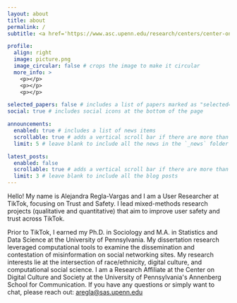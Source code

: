 ```yaml
---
layout: about
title: about
permalink: /
subtitle: <a href='https://www.asc.upenn.edu/research/centers/center-on-digital-culture-and-society/people'>University of Pennsylvania</a> 

profile:
  align: right
  image: picture.png
  image_circular: false # crops the image to make it circular
  more_info: >
    <p></p>
    <p></p>
    <p></p>

selected_papers: false # includes a list of papers marked as "selected={true}"
social: true # includes social icons at the bottom of the page

announcements:
  enabled: true # includes a list of news items
  scrollable: true # adds a vertical scroll bar if there are more than 3 news items
  limit: 5 # leave blank to include all the news in the `_news` folder

latest_posts:
  enabled: false
  scrollable: true # adds a vertical scroll bar if there are more than 3 new posts items
  limit: 3 # leave blank to include all the blog posts
---
```


Hello! My name is Alejandra Regla-Vargas and I am a User Researcher at TikTok, focusing on Trust and Safety. I lead mixed-methods research projects (qualitative and quantitative) that aim to improve user safety and trust across TikTok. 

Prior to TikTok, I earned my Ph.D. in Sociology and M.A. in Statistics and Data Science at the University of Pennsylvania. My dissertation research leveraged computational tools to examine the dissemination and contestation of misinformation on social networking sites. My research interests lie at the intersection of race/ethnicity, digital culture, and computational social science. I am a Research Affiliate at the Center on Digital Culture and Society at the University of Pennsylvania's Annenberg School for Communication. If you have any questions or simply want to chat, please reach out: <aregla@sas.upenn.edu>




